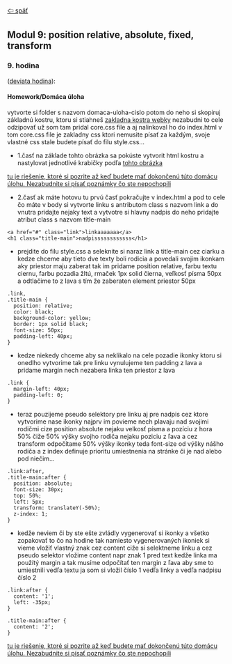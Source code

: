 [&#129188; späť](../README.md)</br>

## Modul 9: position relative, absolute, fixed, transform

### 9. hodina
([deviata hodina](lesson)):</br>


#### Homework/Domáca úloha</br>
vytvorte si folder s nazvom domaca-uloha-cislo potom do neho si skopiruj základnú kostru, ktoru si stiahneš [zakladna kostra webky](../default.zip) nezabudni to cele odzipovať už som tam pridal core.css file a aj nalinkoval ho do index.html v tom core.css file je zakladny css ktori nemusite písať za každým, svoje vlastné css stale budete písať do filu style.css... 
- 1.časť na základe tohto obrázka sa pokúste vytvorit html kostru a nastylovat jednotlivé krabičky podľa [tohto obrázka](homework/homework.png)

[tu je riešenie, ktoré si pozrite až keď budete mať dokončenú túto domácu úlohu. Nezabudnite si písať poznámky čo ste nepochopili](homework/solution)<br>

- 2.časť ak máte hotovu tu prvú časť pokračujte v index.html a pod to cele čo máte v body si vytvorte linku s antributom class s nazvom link a do vnutra pridajte nejaky text a vytvotre si hlavny nadpis do neho pridajte atribut class s nazvom title-main
```
<a href="#" class="link">linkaaaaaaa</a>
<h1 class="title-main">nadpissssssssssss</h1>
```
- prejdite do filu style.css a seleknite si naraz link a title-main cez ciarku a kedze chceme aby tieto dve texty boli rodicia a povedali svojim ikonkam aky priestor maju zaberat tak im pridame position relative, farbu textu ciernu, farbu pozadia žltú, rmaček 1px solid čierna, veľkosť písma 50px a odtlačime to z lava s tím že zaberaten element priestor 50px
```
.link,
.title-main {
  position: relative;
  color: black;
  background-color: yellow;
  border: 1px solid black;
  font-size: 50px;
  padding-left: 40px;
}
```
- kedze niekedy chceme aby sa neklikalo na cele pozadie ikonky ktoru si onedlho vytvorime tak pre linku vynulujeme ten padding z lava a pridame margin nech nezabera linka ten priestor z lava
```
.link {
  margin-left: 40px;
  padding-left: 0;
}
```
- teraz pouzijeme pseudo selektory pre linku aj pre nadpis cez ktore vytvorime nase ikonky najprv im povieme nech plavaju nad svojimi rodičmi cize position absolute nejaku velkosť písma a pozíciu z hora 50% čiže 50% výšky svojho rodiča nejaku poziciu z ľava a cez transform odpočítame 50% výšky ikonky teda font-size od výšky nášho rodiča a z index definuje prioritu umiestnenia na stránke či je nad alebo pod niečim...
```
.link:after,
.title-main:after {
  position: absolute;
  font-size: 30px;
  top: 50%;
  left: 5px;
  transform: translateY(-50%);
  z-index: 1;
}
```
- kedže neviem či by ste ešte zvládly vygenerovať si ikonky a všetko zopakovať to čo na hodine tak namiesto vygenerovaných ikoniek si vieme vložiť vlastný znak cez content ciže si selektneme linku a cez pseudo selektor vložime content napr znak 1 pred text kedže linka ma použítý margin a tak musíme odpočítať ten margin z ľava aby sme to umiestnili vedľa textu ja som si vložil číslo 1 vedľa linky a vedľa nadpisu číslo 2
```
.link:after {
  content: '1';
  left: -35px;
}

.title-main:after {
  content: '2';
}
```
[tu je riešenie, ktoré si pozrite až keď budete mať dokončenú túto domácu úlohu. Nezabudnite si písať poznámky čo ste nepochopili](homework/solution)<br>
